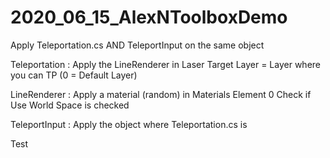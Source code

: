 # 2020_06_15_AlexNToolboxDemo

Apply Teleportation.cs AND TeleportInput on the same object

Teleportation : Apply the LineRenderer in Laser
                Target Layer = Layer where you can TP (0 = Default Layer)

LineRenderer : Apply a material (random) in Materials Element 0
                Check if Use World Space is checked

TeleportInput : Apply the object where Teleportation.cs is


Test
